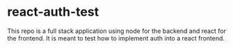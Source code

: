 # react-auth-test
This repo is a full stack application using node for the backend and react for the frontend. It is meant to test how to implement auth into a react frontend.
